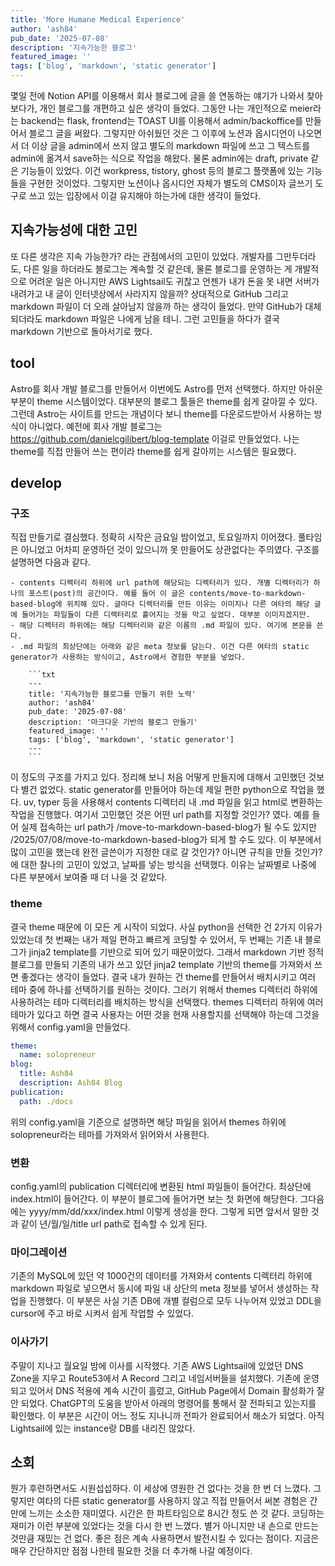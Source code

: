 ```yaml
---
title: 'More Humane Medical Experience'
author: 'ash84'
pub_date: '2025-07-08'
description: '지속가능한 블로그'
featured_image: ''
tags: ['blog', 'markdown', 'static generator']
---
```


몇일 전에 Notion API를 이용해서 회사 블로그에 글을 쓸 연동하는 얘기가 나와서 찾아보다가, 개인 블로그를 개편하고 싶은 생각이 들었다. 그동안 나는 개인적으로 meier라는 backend는 flask, frontend는 TOAST UI를 이용해서 admin/backoffice를 만들어서 블로그 글을 써왔다. 그렇지만 아쉬웠던 것은 그 이후에 노션과 옵시디언이 나오면서 더 이상 글을 admin에서 쓰지 않고 별도의 markdown 파일에 쓰고 그 텍스트를 admin에 옮겨서 save하는 식으로 작업을 해왔다. 물론 admin에는 draft, private 같은 기능들이 있었다. 이건 workpress, tistory, ghost 등의 블로그 플랫폼에 있는 기능들을 구현한 것이었다. 그렇지만 노션이나 옵시디언 자체가 별도의 CMS이자 글쓰기 도구로 쓰고 있는 입장에서 이걸 유지해야 하는가에 대한 생각이 들었다.

## 지속가능성에 대한 고민

또 다른 생각은 지속 가능한가? 라는 관점에서의 고민이 있었다. 개발자를 그만두더라도, 다른 일을 하더라도 블로그는 계속할 것 같은데, 물론 블로그를 운영하는 게 개발적으로 어려운 일은 아니지만 AWS Lightsail도 귀찮고 언젠가 내가 돈을 못 내면 서버가 내려가고 내 글이 인터넷상에서 사라지지 않을까? 상대적으로 GitHub 그리고 markdown 파일이 더 오래 살아남지 않을까 하는 생각이 들었다. 만약 GitHub가 대체되더라도 markdown 파일은 나에게 남을 테니. 그런 고민들을 하다가 결국 markdown 기반으로 돌아서기로 했다.

## tool

Astro를 회사 개발 블로그를 만들어서 이번에도 Astro를 먼저 선택했다. 하지만 아쉬운 부분이 theme 시스템이었다. 대부분의 블로그 툴들은 theme를 쉽게 갈아낄 수 있다. 그런데 Astro는 사이트를 만드는 개념이다 보니 theme를 다운로드받아서 사용하는 방식이 아니었다. 예전에 회사 개발 블로그는 https://github.com/danielcgilibert/blog-template 이걸로 만들었었다. 나는 theme를 직접 만들어 쓰는 편이라 theme를 쉽게 갈아끼는 시스템은 필요했다.


## develop


### 구조

직접 만들기로 결심했다. 정확히 시작은 금요일 밤이었고, 토요일까지 이어졌다. 풀타임은 아니었고 어차피 운영하던 것이 있으니까 못 만들어도 상관없다는 주의였다. 구조를 설명하면 다음과 같다.

	- contents 디렉터리 하위에 url path에 해당되는 디렉터리가 있다. 개별 디렉터리가 하나의 포스트(post)의 공간이다. 예를 들어 이 글은 contents/move-to-markdown-based-blog에 위치해 있다. 글마다 디렉터리를 만든 이유는 이미지나 다른 여타의 해당 글에 들어가는 파일들이 다른 디렉터리로 흩어지는 것을 막고 싶었다. 대부분 이미지겠지만.
	- 해당 디렉터리 하위에는 해당 디렉터리와 같은 이름의 .md 파일이 있다. 여기에 본문을 쓴다.
	- .md 파일의 최상단에는 아래와 같은 meta 정보를 담는다. 이건 다른 여타의 static generator가 사용하는 방식이고, Astro에서 경험한 부분을 넣었다.

        ```txt
        ---
        title: '지속가능한 블로그를 만들기 위한 노력'
        author: 'ash84'
        pub_date: '2025-07-08'
        description: '마크다운 기반의 블로그 만들기'
        featured_image: ''
        tags: ['blog', 'markdown', 'static generator']
        ---
        ```

이 정도의 구조를 가지고 있다. 정리해 보니 처음 어떻게 만들지에 대해서 고민했던 것보다 별건 없었다. static generator를 만들어야 하는데 제일 편한 python으로 작업을 했다. uv, typer 등을 사용해서 contents 디렉터리 내 .md 파일을 읽고 html로 변환하는 작업을 진행했다. 여기서 고민했던 것은 어떤 url path를 지정할 것인가? 였다. 예를 들어 실제 접속하는 url path가 /move-to-markdown-based-blog가 될 수도 있지만 /2025/07/08/move-to-markdown-based-blog가 되게 할 수도 있다. 이 부분에서 많이 고민을 했는데 완전 글쓴이가 지정한 대로 갈 것인가? 아니면 규칙을 만들 것인가?에 대한 찰나의 고민이 있었고, 날짜를 넣는 방식을 선택했다. 이유는 날짜별로 나중에 다른 부분에서 보여줄 때 더 나을 것 같았다.

### theme

결국 theme 때문에 이 모든 게 시작이 되었다. 사실 python을 선택한 건 2가지 이유가 있었는데 첫 번째는 내가 제일 편하고 빠르게 코딩할 수 있어서, 두 번째는 기존 내 블로그가 jinja2 template를 기반으로 되어 있기 때문이었다. 그래서 markdown 기반 정적 블로그를 만들되 기존의 내가 쓰고 있던 jinja2 template 기반의 theme를 가져와서 쓰면 좋겠다는 생각이 들었다. 결국 내가 원하는 건 theme를 만들어서 배치시키고 여러 테마 중에 하나를 선택하기를 원하는 것이다. 그러기 위해서 themes 디렉터리 하위에 사용하려는 테마 디렉터리를 배치하는 방식을 선택했다. themes 디렉터리 하위에 여러 테마가 있다고 하면 결국 사용자는 어떤 것을 현재 사용할지를 선택해야 하는데 그것을 위해서 config.yaml을 만들었다.


```yaml
theme: 
  name: solopreneur
blog: 
  title: Ash84
  description: Ash84 Blog 
publication:
  path: ./docs
```

위의 config.yaml을 기준으로 설명하면 해당 파일을 읽어서 themes 하위에 solopreneur라는 테마를 가져와서 읽어와서 사용한다.



### 변환 

config.yaml의 publication 디렉터리에 변환된 html 파일들이 들어간다. 최상단에 index.html이 들어간다. 이 부분이 블로그에 들어가면 보는 첫 화면에 해당한다.
그다음에는 yyyy/mm/dd/xxx/index.html 이렇게 생성을 한다. 그렇게 되면 앞서서 말한 것과 같이 년/월/일/title url path로 접속할 수 있게 된다.



### 마이그레이션 

기존의 MySQL에 있던 약 1000건의 데이터를 가져와서 contents 디렉터리 하위에 markdown 파일로 넣으면서 동시에 파일 내 상단의 meta 정보를 넣어서 생성하는 작업을 진행했다. 이 부분은 사실 기존 DB에 개별 컬럼으로 모두 나누어져 있었고 DDL을 cursor에 주고 바로 시켜서 쉽게 작업할 수 있었다.



### 이사가기 

주말이 지나고 월요일 밤에 이사를 시작했다. 기존 AWS Lightsail에 있었던 DNS Zone을 지우고 Route53에서 A Record 그리고 네임서버들을 설치했다. 기존에 운영되고 있어서 DNS 적용에 계속 시간이 흘렀고, GitHub Page에서 Domain 활성화가 잘 안 되었다. ChatGPT의 도움을 받아서 아래의 명령어를 통해서 잘 전파되고 있는지를 확인했다. 이 부분은 시간이 어느 정도 지나니까 전파가 완료되어서 해소가 되었다. 아직 Lightsail에 있는 instance랑 DB를 내리진 않았다.



## 소회 

뭔가 후련하면서도 시원섭섭하다. 이 세상에 영원한 건 없다는 것을 한 번 더 느꼈다. 그렇지만 여타의 다른 static generator를 사용하지 않고 직접 만들어서 써본 경험은 간만에 느끼는 소소한 재미였다. 시간은 한 파트타임으로 8시간 정도 쓴 것 같다. 코딩하는 재미가 이런 부분에 있었다는 것을 다시 한 번 느꼈다. 별거 아니지만 내 손으로 만드는 것만큼 재밌는 건 없다. 좋은 점은 계속 사용하면서 발전시킬 수 있다는 점이다. 지금은 매우 간단하지만 점점 나한테 필요한 것을 더 추가해 나갈 예정이다.
